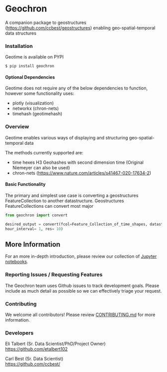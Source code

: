 # Geochron


A companion package to geostructures (https://github.com/ccbest/geostructures) enabling geo-spatial-temporal data structures



### Installation

Geotime is available on PYPI
```
$ pip install geochron 
```

#### Optional Dependencies
Geotime does not require any of the below dependencies to function, however some functionality uses:
* plotly (visualization)
* networkx (chron-nets)
* timehash (geotimehash)

### Overview

Geotime enables various ways of displaying and structuring geo-spatial-temporal data

The methods currently supported are:
* time hexes H3 Geohashes with second dimension time (Original Niemeyer can also be used)
* chron-nets (https://www.nature.com/articles/s41467-020-17634-2)


#### Basic Functionality
The primary and simplest use case is converting a geostructures FeatureCollection to another datastructure.
Geostructures FeatureCollections can convert most major 
```python
from geochron import convert

desired_output = convert(fcol=Feature_Collection_of_time_shapes, datastructure= "timehex",
hour_interval= 1, res= 10)

```


## More Information

For an more in-depth introduction, please review our collection of [Jupyter notebooks](./notebooks).



### Reporting Issues / Requesting Features

The Geochron team uses Github issues to track development goals. Please include as much detail as possible so we can effectively triage your request.

### Contributing

We welcome all contributors! Please review [CONTRIBUTING.md](./CONTRIBUTING.md) for more information.

### Developers
Eli Talbert (Sr. Data Scientist/PhD/Project Owner)\
https://github.com/etalbert102 

Carl Best (Sr. Data Scientist)\
https://github.com/ccbest/

